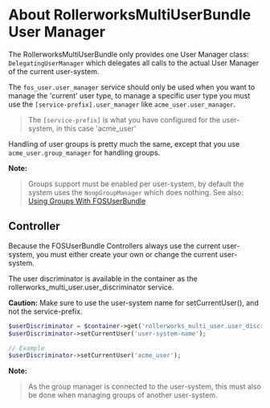 About RollerworksMultiUserBundle User Manager
=============================================

The RollerworksMultiUserBundle only provides one User Manager class: `DelegatingUserManager`
which delegates all calls to the actual User Manager of the current user-system.

The `fos_user.user_manager` service should only be used when you want to manage the 'current' user type,
to manage a specific user type you must use the `[service-prefix].user_manager` like `acme_user.user_manager`.

> The `[service-prefix]` is what you have configured for the user-system, in this case 'acme_user'

Handling of user groups is pretty much the same, except that you use `acme_user.group_manager` for handling groups.

**Note:**

> Groups support must be enabled per user-system, by default the system uses the `NoopGroupManager` which does nothing.
> See also: [Using Groups With FOSUserBundle](https://github.com/FriendsOfSymfony/FOSUserBundle/blob/master/Resources/doc/groups.md)

## Controller

Because the FOSUserBundle Controllers always use the current user-system,
you must either create your own or change the current user-system.

The user discriminator is available in the container as the rollerworks_multi_user.user_discriminator service.

**Caution:** Make sure to use the user-system name for setCurrentUser(), and not the service-prefix.

```php
$userDiscriminator = $container->get('rollerworks_multi_user.user_discriminator');
$userDiscriminator->setCurrentUser('user-system-name');

// Example
$userDiscriminator->setCurrentUser('acme_user');
```

**Note:**

> As the group manager is connected to the user-system, this must also be done when
> managing groups of another user-system.
